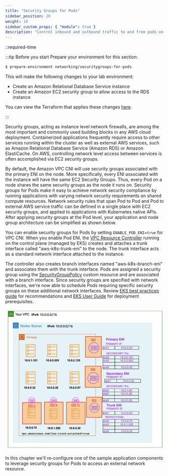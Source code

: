 ```yaml
---
title: "Security Groups for Pods"
sidebar_position: 20
weight: 10
sidebar_custom_props: { "module": true }
description: "Control inbound and outbound traffic to and from pods on Amazon Elastic Kubernetes Service with Amazon EC2 security groups."
---
```


::required-time

:::tip Before you start
Prepare your environment for this section:

```bash timeout=900 wait=30
$ prepare-environment networking/securitygroups-for-pods
```

This will make the following changes to your lab environment:

- Create an Amazon Relational Database Service instance
- Create an Amazon EC2 security group to allow access to the RDS instance

You can view the Terraform that applies these changes [here](https://github.com/VAR::MANIFESTS_OWNER/VAR::MANIFESTS_REPOSITORY/tree/VAR::MANIFESTS_REF/manifests/modules/networking/securitygroups-for-pods/.workshop/terraform).

:::

Security groups, acting as instance level network firewalls, are among the most important and commonly used building blocks in any AWS cloud deployment. Containerized applications frequently require access to other services running within the cluster as well as external AWS services, such as Amazon Relational Database Service (Amazon RDS) or Amazon ElastiCache. On AWS, controlling network level access between services is often accomplished via EC2 security groups.

By default, the Amazon VPC CNI will use security groups associated with the primary ENI on the node. More specifically, every ENI associated with the instance will have the same EC2 Security Groups. Thus, every Pod on a node shares the same security groups as the node it runs on. Security groups for Pods make it easy to achieve network security compliance by running applications with varying network security requirements on shared compute resources. Network security rules that span Pod to Pod and Pod to external AWS service traffic can be defined in a single place with EC2 security groups, and applied to applications with Kubernetes native APIs. After applying security groups at the Pod level, your application and node group architecture can be simplified as shown below.

You can enable security groups for Pods by setting `ENABLE_POD_ENI=true` for VPC CNI. When you enable Pod ENI, the [VPC Resource Controller](https://github.com/aws/amazon-vpc-resource-controller-k8s) running on the control plane (managed by EKS) creates and attaches a trunk interface called "aws-k8s-trunk-eni" to the node. The trunk interface acts as a standard network interface attached to the instance.

The controller also creates branch interfaces named "aws-k8s-branch-eni" and associates them with the trunk interface. Pods are assigned a security group using the [SecurityGroupPolicy](https://github.com/aws/amazon-vpc-resource-controller-k8s/blob/master/config/crd/bases/vpcresources.k8s.aws_securitygrouppolicies.yaml) custom resource and are associated with a branch interface. Since security groups are specified with network interfaces, we're now able to schedule Pods requiring specific security groups on these additional network interfaces. Review [EKS best practices guide](https://aws.github.io/aws-eks-best-practices/networking/sgpp/) for recommendations and [EKS User Guide](https://docs.aws.amazon.com/eks/latest/userguide/security-groups-for-pods.html) for deployment prerequisites.

![Insights](./assets/overview.webp)

In this chapter we'll re-configure one of the sample application components to leverage security groups for Pods to access an external network resource.
